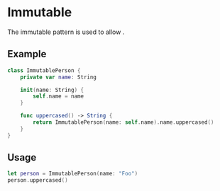 # Immutable

The immutable pattern is used to allow .

## Example

```swift
class ImmutablePerson {
    private var name: String

    init(name: String) {
        self.name = name
    }

    func uppercased() -> String {
        return ImmutablePerson(name: self.name).name.uppercased()
    }
}
```

## Usage

```swift
let person = ImmutablePerson(name: "Foo")
person.uppercased()
```
